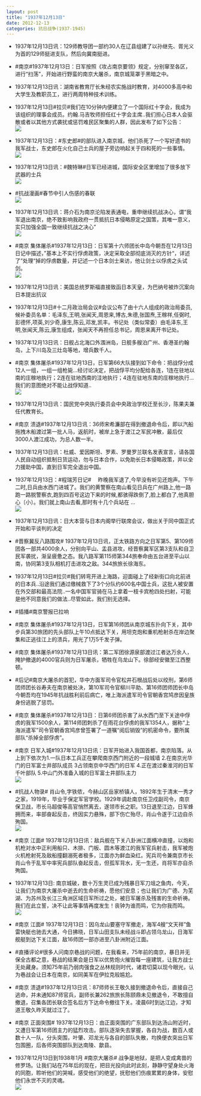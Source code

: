```yaml
---
layout: post
title: "1937年12月13日"
date: 2012-12-13
categories: 抗日战争(1937-1945)
---
```


<meta name="referrer" content="no-referrer" />

- 1937年12月13日讯：129师教导团一部约30人在辽县组建了以孙继先、胥光义为首的129师挺进支队，然后向冀南挺进。 

- #南京#1937年12月13日：日军按照《攻占南京要领》规定，分别窜至各区，进行“扫荡”，开始进行野蛮的南京大屠杀，南京城笼罩于黑暗之中。 

- 1937年12月13日讯：湖南省教育厅长朱经农实施战时教育，对4000多高中和大学生及教职员工，进行两周特种技术训练。 

- 1937年12月13日#拉贝#我们在10分钟内便建立了一个国际红十字会，我成为该组织的理事会成员。约翰.马吉牧师担任红十字会主席..我们担心日本人会驱散或者以其他方式袭扰或惩罚难民区聚集的人群，因此发布了如下公告： <br/><img src="https://ww2.sinaimg.cn/large/aca367d8jw1dzsg4njymcj.jpg" />

- 1937年12月13日：#东史郎#的部队进入南京城，他们杀死了一个写好遗书的我军战士，东史郎在火化自己士兵的屋子旁边响起关于四和死的一些事情。 <br/><img src="https://ww2.sinaimg.cn/large/aca367d8jw1dzsfixe0voj.jpg" />

- 1937年12月13日讯：#魏特琳#日军已经进城，国际安全区里增加了很多放下武器的士兵 <br/><img src="https://ww4.sinaimg.cn/large/aca367d8jw1dzsf8uo9nzj.jpg" />

- #抗战漫画#春节中引人伤感的春联 <br/><img src="https://ww3.sinaimg.cn/large/aca367d8jw1dzsd2ean2yj.jpg" />

- 1937年12月13日讯：蒋介石为南京沦陷发表通电，重申继续抗战决心，谓“我军退出南京，绝不致影响我政府一贯抵抗日本侵略原定之国策，其唯一意义，实只加强全国一致继续抗战之决心” <br/><img src="https://ww1.sinaimg.cn/large/aca367d8jw1dzsc24jr5nj.jpg" />

- #南京 集体屠杀#1937年12月13日：日军第十六师团长中岛今朝吾在12月13日日记中描述，”基本上不实行俘虏政策，决定采取全部彻底消灭的方针“，详述了”处理“掉的俘虏数量，并记述一个日本剑士来访，他让剑士以俘虏之头试剑。 <br/><img src="https://ww1.sinaimg.cn/large/aca367d8jw1dzsbh9cnjhj.jpg" />

- 1937年12月13日讯：美国总统罗斯福直接致函日本天皇，为巴纳号被炸沉案向日本提出抗议 

- 1937年12月13日#十二月政治局会议#会议公布了由十六人组成的政治局委员,候补委员名单：毛泽东,王明,张闻天,周恩来,博古,朱德,张国焘,王稼祥,任弼时,彭德怀,项英,刘少奇,康生,陈云,邓发,凯丰。书记处（类似常委）由毛泽东,王明,张闻天,陈云,康生组成，张闻天不再担任总书记，周恩来离开书记处。 

- 1937年12月13日讯：日舰占北海口外涠洲岛，日舰多艘泊广州、香港圣约翰岛，上下川岛及三灶岛等地，增兵数千人。 

- #南京 集体屠杀#1937年12月13日，日军第66大队接到如下命令：把战俘分成12人一组，一组一组枪毙...经讨论决定，把战俘平均分配给各连，1连在驻地以南的庄稼地执行；2连在驻地西南的洼地执行；4连在驻地东南的庄稼地执行...我们的意图绝对不能让战俘知道.. <br/><img src="https://ww3.sinaimg.cn/large/aca367d8gw1dzs7t6h7iqj.jpg" />

- 1937年12月13日讯：国民党中央执行委员会中央政治学校迁至长沙，陈果夫兼任代教育长。 

- #南京 溃退#1937年12月13日讯：36师宋希濂部在得到撤退命令后，即以汽船拖拽木船渡过第一批人马，返航时，被岸上急于渡江之军民冲散，最后仅3000人渡江成功，为总人数一半。 

- 1937年12月13日讯：杜威、爱因斯坦、罗素、罗曼罗兰联名发表宣言，请各国人民自动组织抵制日货运动，勿与日本合作，以免助长日本侵略政策，并以全力援助中国，直到日军完全退出中国。 

- 1937年12月13日：#程瑞芳日记# 　昨晚我军退了,今早没有听见还炮声。下午二时,日兵由水西门进城了。我们的黄警察在南山看见日兵在广州路上,他一路跑一路脱警察衣,跑到四百号这边下来的时候,都骇得跌倒了,脸上都白了,他真胆心〔小〕。我们就上南山去看,那时有十几个兵站在 ...  <br/><img src="https://ww1.sinaimg.cn/large/aca367d8jw1dzryrnaknvj.jpg" />

- 1937年12月13日讯：日大本营与日本内阁举行联席会议，做出关于同中国正式开始和平谈判的决定 

- #晋察冀反八路围攻# 1937年12月13日讯，正太铁路方向之日军第5、第109师团各一部共4000余人，分别向平山、盂县进攻，经晋察冀军区第3支队和自卫民军袭扰，渐呈疲惫之态。我八路军第115师第344旅奉命由五台进至平山以南，协同第3支队相机打击进攻之敌。344旅旅长徐海东。 

- 1937年12月13日#拉贝#我们转弯开进上海路，迎面碰上了经新街口向北前进的日本兵..沿途我们通过缴械救下了3个分队约600名中国士兵，这批人被安置在外交部和最高法院..一名中国军官骑在马上拿着一枝卡宾枪四处扫射，可能是他不同意我们的做法..尽管如此，我们别无选择。 

- #插播#南京警报已拉响 

- #南京 集体屠杀#1937年12月13日，日军第16师团从南京城东扑向下关，其中步兵第30旅团的先头部队上午10点抵达下关，用坦克炮和重机枪射杀在岸边聚集和正逃往江上的溃兵，用光了1万5千发子弹。 

- #南京 集体屠杀#1937年12月13日讯：第二军团徐源泉部渡过江者达万余人，掩护撤退的4000官兵则为日军屠杀，牺牲在乌龙山下。徐部经安徽至江西整顿。 

- #后记#南京大屠杀的首犯，华中方面军司令官松井石根战后处以绞刑，第6师团师团长谷寿夫在南京被处决，第10军司令官柳川平助、第16师团师团长中岛今朝吾均在1945年抗战胜利前后病亡，唯上海派遣军司令官朝香宫鸠彦因皇族身份逃脱了惩罚。 

- #南京 集体屠杀#1937年12月13日：日第6师团杀害了从水西门至下关途中俘虏的我军1500余人，第114师团刺杀了在雨花台俘虏的我军1354人，据称“上海派遣军”司令官朝香宫鸠彦曾签署了一道嘱“阅后销毁”的机密命令，要所属部队“杀掉全部俘虏”。 

- #南京 日军入城#1937年12月13日讯：日军开始进入我国首都，南京陷落。从上到下依次为1.一队日本工兵正在攀爬南京西门附近的一段城墙 2.在南京光华门的日军富士井部队成员 3占领南京中华西门的日军 4.正在渡过秦淮河的日军千叶部队 5.中山门外准备入城的日军富士井部队主力 <br/><img src="https://ww4.sinaimg.cn/large/aca367d8jw1dzrrtmxpodj.jpg" />

- #抗战人物录# 肖山令,字铁侬，今赫山区岳家桥镇人，1892年生于清末一秀才之家，1919年，毕业于保定军官学校。1929年调赴南京任卫戍副司令，南京保卫战，市长马超俊等高官悄然离去，遂领市长之职。13日退至江边，日军蜂拥而来，率部奋起反击，终因实力悬殊，部下伤亡殆尽，肖山令遂于江边自杀殉国。 <br/><img src="https://ww2.sinaimg.cn/large/aca367d8jw1dzrqo5ho8aj.jpg" />

- #南京 江面# 1937年12月13日讯：敌兵舰在下关八卦洲江面横冲直撞，以炮和机枪对水中正利用船只、木排、门板、圆木等渡江的我军官兵射击，我军被炮火机枪射死及敌船撞翻溺死者极多，江面亦为鲜血染红。宪兵司令兼南京市长肖山令于乱军中率宪兵部队奋起反击，但孤军背水，无一生还，肖将军亦自杀殉国。 

- 1937年12月13日: 南京城破，数十万生灵已成为残暴日军刀俎之鱼肉，今天，让我们为南京大屠杀中逝去的生命祈祷，愿他们安息；也让我们为广德、为芜湖、为苏州及长江三角洲区域日军所过之处，被日军屠杀及残害的生命祈祷。我们在此立誓，决不让此等事情再度发生！丧钟为谁而鸣，它为你我而鸣。 <br/><img src="https://ww1.sinaimg.cn/large/aca367d8jw1dzrq3emov2j.jpg" />

- #南京 江面# 1937年12月13日：因乌龙山要塞守军撤走，海军4艘“文天祥”鱼雷快艇也驰去大通，今日拂晓，日军山田支队未经战斗即占领乌龙山，日海军舰艇到达下关江面，敌16师团一部亦进至八卦洲附近江面。 

- #直播评论#很多人问南京巷战的问题，在我看来，75年前的南京，暴日并无保全古都之意，巷战的结果会是日军以优势炮火摧毁每一座建筑，让我方战士无处藏身。须知75年前乃弱肉强食之丛林规则时代，诸君切莫以现今眼光，认为巷战会让日本在南京，如同美军在伊拉克般尴尬。 

- #南京 溃退#1937年12月13日讯：87师师长王敬久接到撤退命令后，直接自己逃命，并未通知87师官兵，副师长兼262旅旅长陈颐鼎未见撤退令，不敢擅自撤退，召集各团长联合签名后方下达命令撤往下关。凌晨6时到达江边，才知道王敬久昨天就过江了。 

- #南京 正面突围# 1937年12月13日：由正面突围的广东部队到达汤山附近时，又遭日军第16师团主力的猛烈攻击。部队逐渐失去掌握，各自为战，数百人或数十人一队，分头突围，叶肇、邓龙光与各自的部队失散，均换便衣突出日军包围圈，后各师突围部队到达南陵、歙县。 

- 1937年12月13日到1938年1月 #南京大屠杀# 战争是地狱，是把人变成禽兽的修罗场。让我们站在75年后的现在，把目光投向此时此刻，静静守望身处火海的同胞，聆听他们的哭喊，感受他们的绝望，抚慰他们伤痕累累的身体，安慰他们永世不灭的灵魂。 <br/><img src="https://ww2.sinaimg.cn/large/aca367d8jw1dzrdyjrvogj.jpg" />

